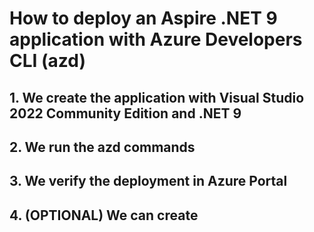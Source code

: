 # How to deploy an Aspire .NET 9 application with Azure Developers CLI (azd)

## 1. We create the application with Visual Studio 2022 Community Edition and .NET 9



## 2. We run the azd commands

## 3. We verify the deployment in Azure Portal

## 4. (OPTIONAL) We can create 

